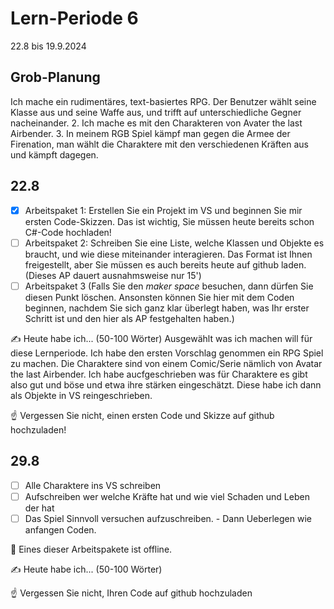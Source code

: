 # Lern-Periode 6

22.8 bis 19.9.2024

## Grob-Planung
Ich mache ein rudimentäres, text-basiertes RPG. Der Benutzer wählt seine Klasse aus und seine Waffe aus, und trifft auf unterschiedliche Gegner nacheinander.
2. Ich mache es mit den Charakteren von Avater the last Airbender.
3. In meinem RGB Spiel kämpf man gegen die Armee der Firenation, man wählt die Charaktere mit den verschiedenen Kräften aus und kämpft dagegen.

## 22.8

- [x] Arbeitspaket 1: Erstellen Sie ein Projekt im VS und beginnen Sie mir ersten Code-Skizzen. Das ist wichtig, Sie müssen heute bereits schon C#-Code hochladen!
- [ ] Arbeitspaket 2: Schreiben Sie eine Liste, welche Klassen und Objekte es braucht, und wie diese miteinander interagieren. Das Format ist Ihnen freigestellt, aber Sie müssen es auch bereits heute auf github laden. (Dieses AP dauert ausnahmsweise nur 15')
- [ ] Arbeitspaket 3 (Falls Sie den *maker space* besuchen, dann dürfen Sie diesen Punkt löschen. Ansonsten können Sie hier mit dem Coden beginnen, nachdem Sie sich ganz klar überlegt haben, was Ihr erster Schritt ist und den hier als AP festgehalten haben.)

✍️ Heute habe ich... (50-100 Wörter)
Ausgewählt was ich machen will für diese Lernperiode. Ich habe den ersten Vorschlag genommen ein RPG Spiel zu machen. Die Charaktere sind von einem Comic/Serie nämlich von Avatar the last Airbender. Ich habe aucfgeschrieben was für Charaktere es gibt also gut und böse und etwa ihre stärken eingeschätzt. Diese habe ich dann als Objekte in VS reingeschrieben.


☝️ Vergessen Sie nicht, einen ersten Code und Skizze auf github hochzuladen!

## 29.8

- [ ] Alle Charaktere ins VS schreiben
- [ ] Aufschreiben wer welche Kräfte hat und wie viel Schaden und Leben der hat
- [ ] Das Spiel Sinnvoll versuchen aufzuschreiben. - Dann Ueberlegen wie anfangen Coden.

📵 Eines dieser Arbeitspakete ist offline.

✍️ Heute habe ich... (50-100 Wörter)

☝️ Vergessen Sie nicht, Ihren Code auf github hochzuladen



